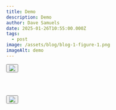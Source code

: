 ```yaml
---
title: Demo
description: Demo
author: Dave Samuels
date: 2025-01-26T10:55:00.000Z
tags:
  - post
image: /assets/blog/blog-1-figure-1.png
imageAlt: demo
---
```



<dialog id="modal">

![](/assets/blog/blog-1-figure-01.png)

<div>

<button id="cancel" type="reset">&times;</button>

</div>

</dialog>

<div>

  <button id="updateDetails"> ![](/assets/blog/blog-1-figure-01.png)</button>

</div>
<br>

<br>

<dialog id="modal">

![](/assets/blog/winserver-2022-1.png)

<div>

<button id="cancel" type="reset">&times;</button>

</div>

</dialog>

<div>

<button id="updateDetails"> ![](/assets/blog/winserver-2022-1.png)</button>

</div>
